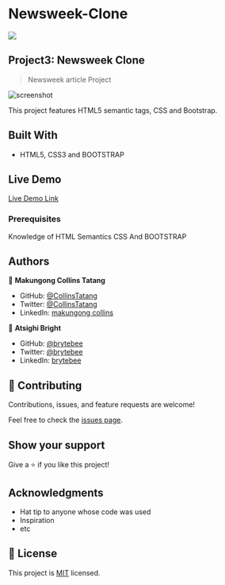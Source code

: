 # Newsweek-Clone
![](https://github.com/CollinsTatang/Newsweek-Clone.git)

## Project3: Newsweek Clone

> Newsweek article Project

![screenshot](app_screenshot.png)

This project features HTML5 semantic tags, CSS and Bootstrap.

## Built With

- HTML5, CSS3 and BOOTSTRAP

## Live Demo

[Live Demo Link](https://collinstatang.github.io/Newsweek-Clone/)


### Prerequisites

Knowledge of HTML Semantics CSS And BOOTSTRAP


## Authors

👤 **Makungong Collins Tatang**

- GitHub: [@CollinsTatang](https://github.com/CollinsTatang)
- Twitter: [@CollinsTatang](https://twitter.com/CollinsTatang)
- LinkedIn: [makungong collins](https://www.linkedin.com/in/makungong-collins-b43260190/)

👤 **Atsighi Bright**

- GitHub: [@brytebee](https://github.com/brytebee)
- Twitter: [@brytebee](https://twitter.com/brytebee)
- LinkedIn: [brytebee](https://www.linkedin.com/in/brytebee/)

## 🤝 Contributing

Contributions, issues, and feature requests are welcome!

Feel free to check the [issues page](issues/).

## Show your support

Give a ⭐️ if you like this project!

## Acknowledgments

- Hat tip to anyone whose code was used
- Inspiration
- etc

## 📝 License

This project is [MIT](lic.url) licensed.
